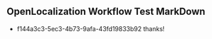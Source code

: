 ## OpenLocalization Workflow Test MarkDown
* f144a3c3-5ec3-4b73-9afa-43fd19833b92 
thanks!<!--HONumber=Mar16_HO3-->

